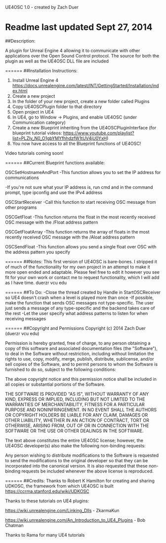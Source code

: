 UE4OSC 1.0 - created by Zach Duer

Readme last updated Sept 27, 2014
======
##Description:

A plugin for Unreal Engine 4 allowing it to communicate with other applications over the Open Sound Control protocol. 
The source for both the plugin as well as the UE4OSC DLL file are included

======
##Installation Instructions:

1. Install Unreal Engine 4 https://docs.unrealengine.com/latest/INT/GettingStarted/Installation/index.html
2. Create a new project
3. In the folder of your new project, create a new folder called Plugins
4. Copy UE4OSCPlugin folder to that directory
5. Open project in UE4
6. In UE4, go to Window -> Plugins, and enable UE4OSC (under Communication category)
7. Create a new Blueprint inheriting from the UE4OSCPluginInterface (for blueprint tutorial videos: https://www.youtube.com/playlist?list=PLZlv_N0_O1gbYMYfhhdzfW1tUV4jU0YxH)
8. You now have access to all the Blueprint functions of UE4OSC!

Video tutorials coming soon!

======
##Current Blueprint functions available:

OSCSetHostnameAndPort
-This function allows you to set the IP address for communications

-If you're not sure what your IP address is, run cmd and in the command prompt, type ipconfig and use the IPv4 address

OSCStartReceiver
-Call this function to start receiving OSC message from other programs

OSCGetFloat
-This function returns the float in the most recently received OSC message with the /Float address pattern

OSCGetFloatArray
-This function returns the array of floats in the most recently received OSC message with the /Aloat address pattern

OSCSendFloat
-This function allows you send a single float over OSC with the address pattern you specify

======
##Notes:
This first version of UE4OSC is bare-bones.  I stripped it of much of the functionality for my own project
in an attempt to make it more open ended and adaptable.  Please feel free to edit it however you see fit for your own work
or contact me to request functionality, which I will add as I have time.  duerzr <at> vcu <dot> edu

======
##To Do:
-Close the thread created by Handle in StartOSCReceiver so UE4 doesn't crash when a level is played more than once
-If possible, make the function that sends OSC messages not type-specific.  The user just sends a message of any type-specific
and the backend takes care of the rest
-Let the user specify what address patterns to listen for when receiving messages

======
##Copyright and Permissions
Copyright (c) 2014 Zach Duer (duerzr <at> vcu <dot> edu)

Permission is hereby granted, free of charge, to any person obtaining
a copy of this software and associated documentation files
(the "Software"), to deal in the Software without restriction,
including without limitation the rights to use, copy, modify, merge,
publish, distribute, sublicense, and/or sell copies of the Software,
and to permit persons to whom the Software is furnished to do so,
subject to the following conditions:

The above copyright notice and this permission notice shall be
included in all copies or substantial portions of the Software.

THE SOFTWARE IS PROVIDED "AS IS", WITHOUT WARRANTY OF ANY KIND,
EXPRESS OR IMPLIED, INCLUDING BUT NOT LIMITED TO THE WARRANTIES OF
MERCHANTABILITY, FITNESS FOR A PARTICULAR PURPOSE AND NONINFRINGEMENT.
IN NO EVENT SHALL THE AUTHORS OR COPYRIGHT HOLDERS BE LIABLE FOR
ANY CLAIM, DAMAGES OR OTHER LIABILITY, WHETHER IN AN ACTION OF
CONTRACT, TORT OR OTHERWISE, ARISING FROM, OUT OF OR IN CONNECTION
WITH THE SOFTWARE OR THE USE OR OTHER DEALINGS IN THE SOFTWARE.

The text above constitutes the entire UE4OSC license; however, 
the UE4OSC developer(s) also make the following non-binding requests:

Any person wishing to distribute modifications to the Software is
requested to send the modifications to the original developer so that
they can be incorporated into the canonical version. It is also 
requested that these non-binding requests be included whenever the
above license is reproduced.

======
##Credits:
Thanks to Robert K Hamilton for creating and sharing UDKOSC, the framework from which UE4OSC is built
https://ccrma.stanford.edu/wiki/UDKOSC

Thanks to these tutorials on UE4 plugins:

https://wiki.unrealengine.com/Linking_Dlls - ZkarmaKun

https://wiki.unrealengine.com/An_Introduction_to_UE4_Plugins - Bob Chatman

Thanks to Rama for many UE4 tutorials